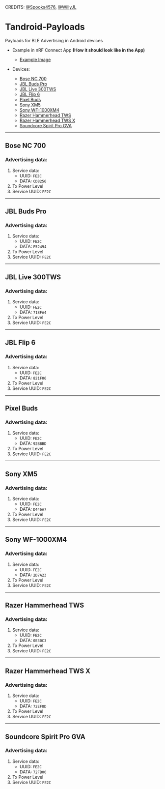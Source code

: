 CREDITS: [@Spooks4576](https://github.com/Spooks4576), [@WillyJL](https://github.com/Willy-JL)

# Tandroid-Payloads
Payloads for BLE Advertising in Android devices

- Example in nRF Connect App __(How it should look like in the App)__
  - [Example Image](https://texploder.com/files/ex-payloads.jpg)

- Devices:
  - [Bose NC 700](#bose-nc-700)
  - [JBL Buds Pro](#jbl-buds-pro)
  - [JBL Live 300TWS](#jbl-live-300tws)
  - [JBL Flip 6](#jbl-flip-6)
  - [Pixel Buds](#pixel-buds)
  - [Sony XM5](#sony-xm5)
  - [Sony WF-1000XM4](#sony-wf-1000xm4)
  - [Razer Hammerhead TWS](#razer-hammerhead-tws)
  - [Razer Hammerhead TWS X](#razer-hammerhead-tws-x)
  - [Soundcore Spirit Pro GVA](#soundcore-spirit-pro-gva)

---

## Bose NC 700 

### Advertising data:
1. Service data: 
   - UUID: ```FE2C```
   - DATA: ```CD8256```
2. Tx Power Level
3. Service UUID: ```FE2C```

---

## JBL Buds Pro 

### Advertising data:
1. Service data:
   - UUID: ```FE2C```
   - DATA: ```F52494```
2. Tx Power Level
3. Service UUID: ```FE2C``` 

---

## JBL Live 300TWS 

### Advertising data:
1. Service data:
   - UUID: ```FE2C```
   - DATA: ```718FA4```
2. Tx Power Level
3. Service UUID: ```FE2C``` 

---

## JBL Flip 6 

### Advertising data:
1. Service data:
   - UUID: ```FE2C```
   - DATA: ```821F06```
2. Tx Power Level
3. Service UUID: ```FE2C``` 

---

## Pixel Buds 

### Advertising data:
1. Service data:
   - UUID: ```FE2C```
   - DATA: ```92BBBD```
2. Tx Power Level
3. Service UUID: ```FE2C``` 

---

## Sony XM5 

### Advertising data:
1. Service data:
   - UUID: ```FE2C```
   - DATA: ```D446A7```
2. Tx Power Level
3. Service UUID: ```FE2C``` 

---

## Sony WF-1000XM4 

### Advertising data:
1. Service data:
   - UUID: ```FE2C```
   - DATA: ```2D7A23```
2. Tx Power Level
3. Service UUID: ```FE2C``` 

---

## Razer Hammerhead TWS 

### Advertising data:
1. Service data:
   - UUID: ```FE2C```
   - DATA: ```0E30C3```
2. Tx Power Level
3. Service UUID: ```FE2C``` 

---

## Razer Hammerhead TWS X 

### Advertising data:
1. Service data:
   - UUID: ```FE2C```
   - DATA: ```72EF8D```
2. Tx Power Level
3. Service UUID: ```FE2C``` 

---

## Soundcore Spirit Pro GVA 

### Advertising data:
1. Service data:
   - UUID: ```FE2C```
   - DATA: ```72FB00```
2. Tx Power Level
3. Service UUID: ```FE2C```

